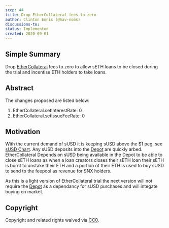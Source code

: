 ```yaml
---
sccp: 44
title: Drop EtherCollateral fees to zero
author: Clinton Ennis (@hav-noms)
discussions-to:
status: Implemented
created: 2020-09-01
---
```



## Simple Summary
<!--"If you can't explain it simply, you don't understand it well enough." Provide a simplified and layman-accessible explanation of the SCCP.-->
Drop [EtherCollateral](http://contracts.synthetix.io/EtherCollateral) fees to zero to allow sETH loans to be closed during the trial and incentise ETH holders to take loans.

## Abstract
<!--A short (~200 word) description of the variable change proposed.-->
The changes proposed are listed below:

1. EtherCollateral.setInterestRate: 0
2. EtherCollateral.setIssueFeeRate: 0

## Motivation
<!--The motivation is critical for SCCPs that want to update variables within Synthetix. It should clearly explain why the existing variable is not incentive aligned. SCCP submissions without sufficient motivation may be rejected outright.-->
With the current demand of sUSD it is keeping sUSD above the $1 peg, see [sUSD Chart](https://www.coingecko.com/en/coins/susd/usd#panel). Any sUSD deposits into the [Depot](http://contracts.synthetix.io/Depot) are quickly arbed. EtherCollateral Depends on sUSD being available in the Depot to be able to close sETH loans as when a loan creators closes their sETH loan their sETH is burnt to unstake their ETH and a portion of their ETH is used to buy sUSD to send to the feepool as revenue for SNX holders.

As this is a light version of EtherCollateral trial the next version will not require the [Depot](http://contracts.synthetix.io/Depot) as a dependancy for sUSD purchases and will integate buying on market.

## Copyright
Copyright and related rights waived via [CC0](https://creativecommons.org/publicdomain/zero/1.0/).
